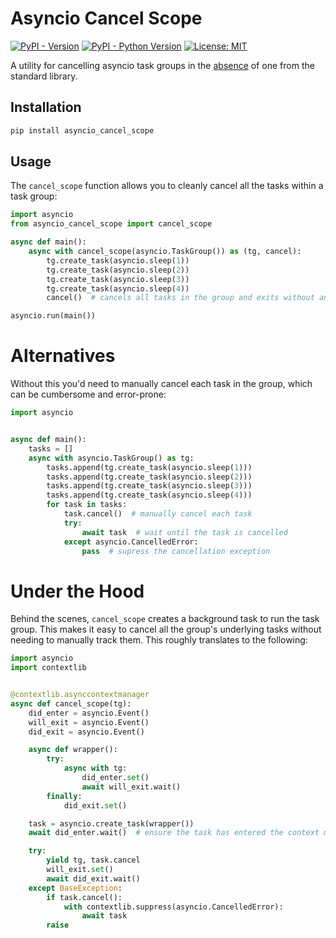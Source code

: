 # Asyncio Cancel Scope

[![PyPI - Version](https://img.shields.io/pypi/v/asyncio_cancel_scope.svg)](https://pypi.org/project/asyncio_cancel_scope)
[![PyPI - Python Version](https://img.shields.io/pypi/pyversions/asyncio_cancel_scope.svg)](https://pypi.org/project/asyncio_cancel_scope)
[![License: MIT](https://img.shields.io/badge/License-MIT-yellow.svg)](https://opensource.org/licenses/MIT)

A utility for cancelling asyncio task groups in the
[absence](https://github.com/python/cpython/issues/108951) of one from the standard
library.

## Installation

```bash
pip install asyncio_cancel_scope
```

## Usage

The `cancel_scope` function allows you to cleanly cancel all the tasks within a task
group:

```python
import asyncio
from asyncio_cancel_scope import cancel_scope

async def main():
    async with cancel_scope(asyncio.TaskGroup()) as (tg, cancel):
        tg.create_task(asyncio.sleep(1))
        tg.create_task(asyncio.sleep(2))
        tg.create_task(asyncio.sleep(3))
        tg.create_task(asyncio.sleep(4))
        cancel()  # cancels all tasks in the group and exits without an exception

asyncio.run(main())
```

# Alternatives

Without this you'd need to manually cancel each task in the group, which can be
cumbersome and error-prone:

```python
import asyncio


async def main():
    tasks = []
    async with asyncio.TaskGroup() as tg:
        tasks.append(tg.create_task(asyncio.sleep(1)))
        tasks.append(tg.create_task(asyncio.sleep(2)))
        tasks.append(tg.create_task(asyncio.sleep(3)))
        tasks.append(tg.create_task(asyncio.sleep(4)))
        for task in tasks:
            task.cancel()  # manually cancel each task
            try:
                await task  # wait until the task is cancelled
            except asyncio.CancelledError:
                pass  # supress the cancellation exception
```

# Under the Hood

Behind the scenes, `cancel_scope` creates a background task to run the task group. This
makes it easy to cancel all the group's underlying tasks without needing to manually
track them. This roughly translates to the following:

```python
import asyncio
import contextlib


@contextlib.asynccontextmanager
async def cancel_scope(tg):
    did_enter = asyncio.Event()
    will_exit = asyncio.Event()
    did_exit = asyncio.Event()

    async def wrapper():
        try:
            async with tg:
                did_enter.set()
                await will_exit.wait()
        finally:
            did_exit.set()

    task = asyncio.create_task(wrapper())
    await did_enter.wait()  # ensure the task has entered the context manager

    try:
        yield tg, task.cancel
        will_exit.set()
        await did_exit.wait()
    except BaseException:
        if task.cancel():
            with contextlib.suppress(asyncio.CancelledError):
                await task
        raise
```
